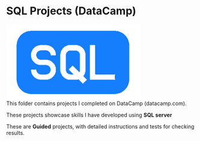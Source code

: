 # SQL Projects (DataCamp)  
![SQL Logo](../../assets/SQL.png)  
This folder contains projects I completed on DataCamp (datacamp.com). 

These projects showcase skills I have developed using **SQL server**

These are **Guided** projects, with detailed instructions and tests for checking results.